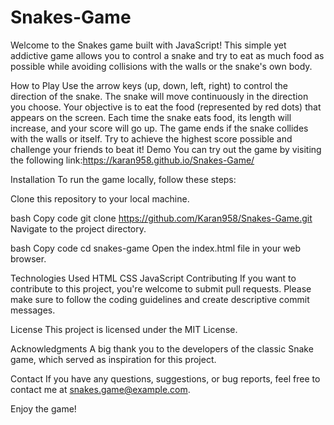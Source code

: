 # Snakes-Game
Welcome to the Snakes game built with JavaScript! This simple yet addictive game allows you to control a snake and try to eat as much food as possible while avoiding collisions with the walls or the snake's own body.

How to Play
Use the arrow keys (up, down, left, right) to control the direction of the snake.
The snake will move continuously in the direction you choose.
Your objective is to eat the food (represented by red dots) that appears on the screen.
Each time the snake eats food, its length will increase, and your score will go up.
The game ends if the snake collides with the walls or itself.
Try to achieve the highest score possible and challenge your friends to beat it!
Demo
You can try out the game by visiting the following link:https://karan958.github.io/Snakes-Game/

Installation
To run the game locally, follow these steps:

Clone this repository to your local machine.

bash
Copy code
git clone https://github.com/Karan958/Snakes-Game.git
Navigate to the project directory.

bash
Copy code
cd snakes-game
Open the index.html file in your web browser.

Technologies Used
HTML
CSS
JavaScript
Contributing
If you want to contribute to this project, you're welcome to submit pull requests. Please make sure to follow the coding guidelines and create descriptive commit messages.

License
This project is licensed under the MIT License.

Acknowledgments
A big thank you to the developers of the classic Snake game, which served as inspiration for this project.

Contact
If you have any questions, suggestions, or bug reports, feel free to contact me at snakes.game@example.com.

Enjoy the game!




